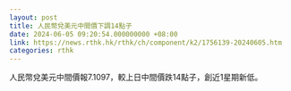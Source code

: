 ```yaml
---
layout: post
title: 人民幣兌美元中間價下調14點子
date: 2024-06-05 09:20:54.000000000 +08:00
link: https://news.rthk.hk/rthk/ch/component/k2/1756139-20240605.htm
categories: rthk
---
```


人民幣兌美元中間價報7.1097，較上日中間價跌14點子，創近1星期新低。
